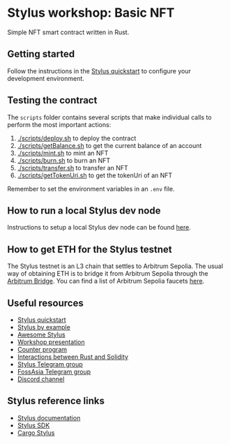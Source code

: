 # Stylus workshop: Basic NFT

Simple NFT smart contract written in Rust.

## Getting started

Follow the instructions in the [Stylus quickstart](https://docs.arbitrum.io/stylus/stylus-quickstart) to configure your development environment.

## Testing the contract

The `scripts` folder contains several scripts that make individual calls to perform the most important actions:

1. [./scripts/deploy.sh](./scripts/deploy.sh) to deploy the contract
2. [./scripts/getBalance.sh](./scripts/getBalance.sh) to get the current balance of an account
3. [./scripts/mint.sh](./scripts/mint.sh) to mint an NFT
3. [./scripts/burn.sh](./scripts/burn.sh) to burn an NFT
3. [./scripts/transfer.sh](./scripts/transfer.sh) to transfer an NFT
3. [./scripts/getTokenUri.sh](./scripts/getTokenUri.sh) to get the tokenUri of an NFT

Remember to set the environment variables in an `.env` file.

## How to run a local Stylus dev node

Instructions to setup a local Stylus dev node can be found [here](https://docs.arbitrum.io/stylus/how-tos/local-stylus-dev-node).

## How to get ETH for the Stylus testnet

The Stylus testnet is an L3 chain that settles to Arbitrum Sepolia. The usual way of obtaining ETH is to bridge it from Arbitrum Sepolia through the [Arbitrum Bridge](https://bridge.arbitrum.io/?destinationChain=stylus-testnet&sourceChain=arbitrum-sepolia). You can find a list of Arbitrum Sepolia faucets [here](https://docs.arbitrum.io/stylus/reference/testnet-information#faucets).

## Useful resources

- [Stylus quickstart](https://docs.arbitrum.io/stylus/stylus-quickstart)
- [Stylus by example](https://arbitrum-stylus-by-example.vercel.app/)
- [Awesome Stylus](https://github.com/OffchainLabs/awesome-stylus)
- [Workshop presentation](https://docs.google.com/presentation/d/1YI6xvXhNmQN0ShihCi4wMNLR8c0S69jTpzIbFunhfjI/)
- [Counter program](https://github.com/OffchainLabs/stylus-workshop-counter)
- [Interactions between Rust and Solidity](https://github.com/OffchainLabs/stylus-workshop-rust-solidity/)
- [Stylus Telegram group](https://t.me/arbitrum_stylus)
- [FossAsia Telegram group](https://t.me/+wSw_SIgaJRU2Nzll)
- [Discord channel](https://discord.com/channels/585084330037084172/1146789176939909251)

## Stylus reference links

- [Stylus documentation](https://docs.arbitrum.io/stylus/stylus-gentle-introduction)
- [Stylus SDK](https://github.com/OffchainLabs/stylus-sdk-rs)
- [Cargo Stylus](https://github.com/OffchainLabs/cargo-stylus)